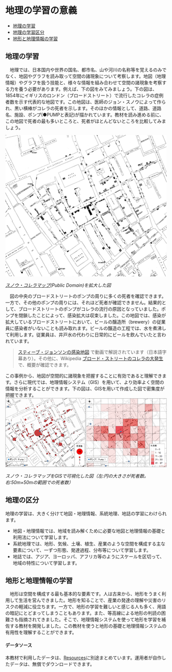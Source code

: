 # 地理の学習の意義
- [地理の学習](#地理を学ぶ意義)
- [地理の学習区分](#地理の学習区分)
- [地形と地理情報の学習](#地形と地理情報の学習)

## 地理の学習
　地理では、日本国内や世界の国名、都市名、山や河川の名称等を覚えるのみでなく、地図やグラフを読み取って空間の諸現象について考察します。地図（地理情報）やグラフを扱う技能と、様々な情報を組み合わせて空間の諸現象を考察する力を養う必要があります。例えば、下の図をみてみましょう。下の図は、1854年にイギリスのロンドン（ブロードストリート）で流行したコレラの症例者数を示す代表的な地図です。この地図は、医師のジョン・スノウによって作られ、黒い横棒がコレラの死者を示します。そのほかの情報として、道路、道路名、施設、ポンプ(●PUMPと表記)が描かれています。教材を読み進める前に、この地図で死者の最も多いところと、死者がほとんどないところを比較してみましょう。

![Snow-cholera-map](./img/SnowCholeraMap.jpg)

*[スノウ・コレラマップ](https://ja.wikipedia.org/wiki/%E3%83%96%E3%83%AD%E3%83%BC%E3%83%89%E3%83%BB%E3%82%B9%E3%83%88%E3%83%AA%E3%83%BC%E3%83%88%E3%81%AE%E3%82%B3%E3%83%AC%E3%83%A9%E3%81%AE%E5%A4%A7%E7%99%BA%E7%94%9F#/media/%E3%83%95%E3%82%A1%E3%82%A4%E3%83%AB:Snow-cholera-map-1.jpg)(Public Domain)を拡大した図*

　図の中央のブロードストリートのポンプの周りに多くの死者を確認できます。一方で、その他のポンプの周りには、それほど死者が確認できません。結果的として、ブロードストリートのポンプがコレラの流行の原因となっていました。ポンプを閉鎖したことによって、感染拡大は収束しました。この地図では、感染が拡大しているブロードストリートにおいて、ビールの醸造所（brewery）の従業員に感染者がいないことも読み取れます。ビールの醸造の工程では、水を煮沸して利用します。従業員は、井戸水の代わりに日常的にビールを飲んでいたと言われています。

> [スティーブ・ジョンソンの感染地図](https://www.ted.com/talks/steven_johnson_how_the_ghost_map_helped_end_a_killer_disease?utm_campaign=tedspread&utm_medium=referral&utm_source=tedcomshare) で動画で解説されています（日本語字幕あり）。その他に、Wikipedia [ブロード・ストリートのコレラの大発生](https://ja.wikipedia.org/wiki/%E3%83%96%E3%83%AD%E3%83%BC%E3%83%89%E3%83%BB%E3%82%B9%E3%83%88%E3%83%AA%E3%83%BC%E3%83%88%E3%81%AE%E3%82%B3%E3%83%AC%E3%83%A9%E3%81%AE%E5%A4%A7%E7%99%BA%E7%94%9F)で、概要が確認できます。

 この事例から、地図が空間的に諸現象を把握することに有効であると理解できます。さらに現代では、地理情報システム（GIS）を用いて、より効率よく空間の情報を分析することができます。下の図は、GISを用いて作成した図で密集度が把握できます。
![Snow-cholera-map](./img/SnowCholeraMap_gis.png)

*スノウ・コレラマップをGISで可視化した図（左:円の大きさが死者数。右:50m×50mの範囲での死者数）*

## 地理の区分
地理の学習は、大きく分けて地図・地理情報、系統地理、地誌の学習にわけられます。

- 地図・地理情報では、地域を読み解くために必要な地図と地理情報の基礎と利用法について学習します。
- 系統地理では、地形、気候、土壌、植生、産業のような空間を構成する主な要素について、一ずつ形態、発達過程、分布等について学習します。
- 地誌では、アジア、ヨーロッパ、アフリカ等のようにスケールを区切って、地域の特性について学習します。

## 地形と地理情報の学習
　地形は空間を構成する最も基本的な要素です。人は古来から、地形をうまく利用して生活を営んできました。地形を知ることで、産業の発達の理解や災害のリスクの軽減に役立ちます。一方で、地形の学習を難しいと感じる人も多く、用語の暗記にとどまってしまうこともあります。また、等高線による地形の判読の困難さも指摘されてきました。そこで、地理情報システムを使って地形を学習を補佐する教材を開発しました。この教材を使うと地形の基礎と地理情報システムの有用性を理解することができます。

#### データソース
本教材で利用したデータは、[Resources]()に別途まとめています。運用者が自作したデータは、無償でダウンロードできます。